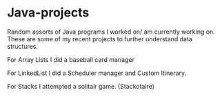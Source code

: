 # Java-projects
Random assorts of Java programs I worked on/ am currently working on. These are some of my recent projects to further understand data structures.
 
For Array Lists I did a baseball card manager

For LinkedList I did a Scheduler manager and Custom Itinerary. 

For Stacks I attempted a solitair game. (Stackotaire)
